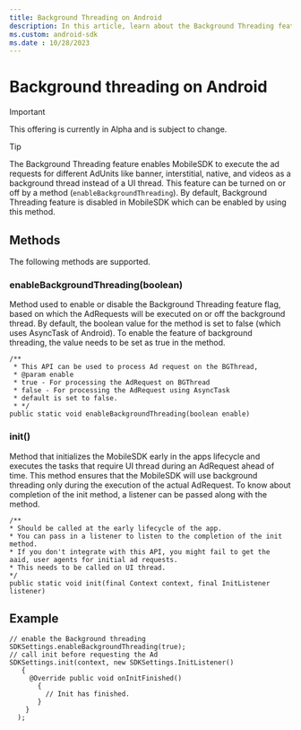```yaml
---
title: Background Threading on Android
description: In this article, learn about the Background Threading feature on Android and the methods supported.
ms.custom: android-sdk
ms.date : 10/28/2023
---
```


# Background threading on Android

> [!IMPORTANT]
> This offering is currently in Alpha and is subject to change.

> [!TIP]
> The Background Threading feature enables MobileSDK to execute the ad requests for different AdUnits like banner, interstitial, native, and videos as a background thread instead of a UI thread. This feature can be turned on or off by a method (`enableBackgroundThreading`). By default, Background Threading feature is disabled in MobileSDK which can be enabled by using this method.

## Methods

The following methods are supported.

### enableBackgroundThreading(boolean)

Method used to enable or disable the Background Threading feature flag, based on which the AdRequests will be executed on or off the background thread. By default, the boolean value for the method is set to false (which uses AsyncTask of Android). To enable the feature of background threading, the value needs to be set as true in the method.  
  
```
/**
 * This API can be used to process Ad request on the BGThread,
 * @param enable
 * true - For processing the AdRequest on BGThread
 * false - For processing the AdRequest using AsyncTask
 * default is set to false.
 * */
public static void enableBackgroundThreading(boolean enable)
```

### init()

Method that initializes the MobileSDK early in the apps lifecycle and executes the tasks that require UI thread during an AdRequest ahead of time. This method ensures that the MobileSDK will use background threading only during the execution of the actual AdRequest. To know about completion of the init method, a listener can be passed along with the method.

```
/**
* Should be called at the early lifecycle of the app.
* You can pass in a listener to listen to the completion of the init method.
* If you don't integrate with this API, you might fail to get the aaid, user agents for initial ad requests.
* This needs to be called on UI thread.
*/
public static void init(final Context context, final InitListener listener)
```

## Example

```
// enable the Background threading
SDKSettings.enableBackgroundThreading(true);
// call init before requesting the Ad
SDKSettings.init(context, new SDKSettings.InitListener() 
   {
     @Override public void onInitFinished() 
       {
         // Init has finished. 
       }
    }
  );
```
